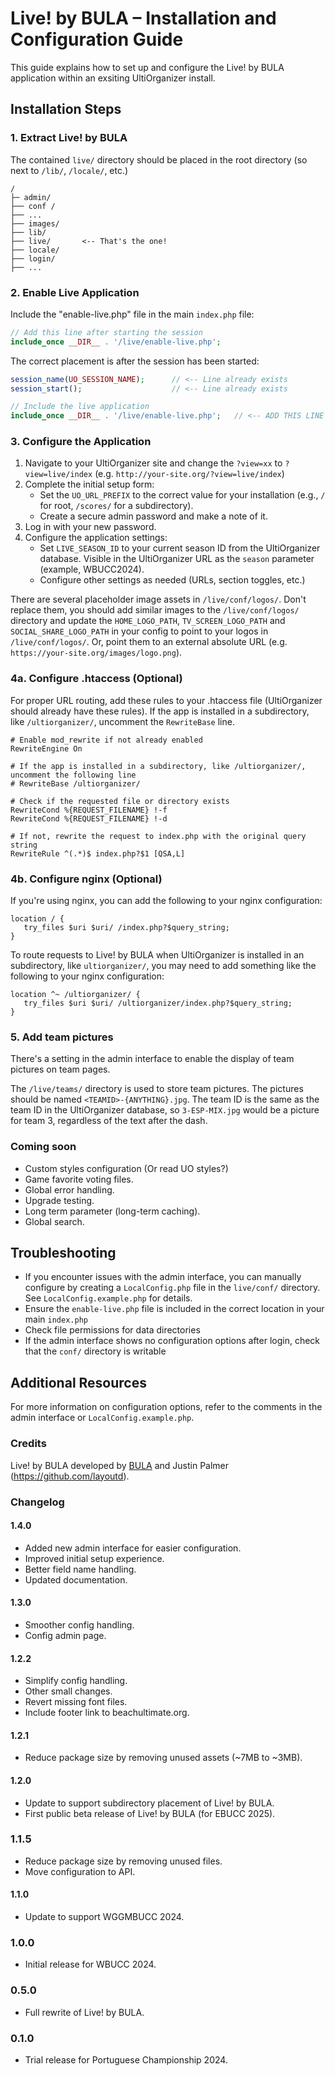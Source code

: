 # Live! by BULA – Installation and Configuration Guide

This guide explains how to set up and configure the Live! by BULA application within an exsiting UltiOrganizer install.

## Installation Steps

### 1. Extract Live! by BULA
The contained `live/` directory should be placed in the root directory (so next to `/lib/`, `/locale/`, etc.)
```
/
├─ admin/
├── conf /
├── ...
├── images/
├── lib/
├── live/       <-- That's the one!
├── locale/
├── login/
├── ...
```

### 2. Enable Live Application

Include the "enable-live.php" file in the main `index.php` file:

```php
// Add this line after starting the session
include_once __DIR__ . '/live/enable-live.php';
```

The correct placement is after the session has been started:

```php
session_name(UO_SESSION_NAME);      // <-- Line already exists
session_start();                    // <-- Line already exists

// Include the live application
include_once __DIR__ . '/live/enable-live.php';   // <-- ADD THIS LINE
```


### 3. Configure the Application

1. Navigate to your UltiOrganizer site and change the `?view=xx`  to `?view=live/index` (e.g. `http://your-site.org/?view=live/index`)
2. Complete the initial setup form:
   - Set the `UO_URL_PREFIX` to the correct value for your installation (e.g., `/` for root, `/scores/` for a subdirectory).
   - Create a secure admin password and make a note of it.
4. Log in with your new password.
5. Configure the application settings:
   - Set `LIVE_SEASON_ID` to your current season ID  from the UltiOrganizer database. Visible in the UltiOrganizer URL as the `season` parameter (example, WBUCC2024).
   - Configure other settings as needed (URLs, section toggles, etc.)

There are several placeholder image assets in `/live/conf/logos/`. Don't replace them, you should add similar images to the `/live/conf/logos/` directory and update the `HOME_LOGO_PATH`, `TV_SCREEN_LOGO_PATH` and `SOCIAL_SHARE_LOGO_PATH` in your config to point to your logos in `/live/conf/logos/`. Or, point them to an external absolute URL (e.g. `https://your-site.org/images/logo.png`).

### 4a. Configure .htaccess (Optional)

For proper URL routing, add these rules to your .htaccess file (UltiOrganizer should already have these rules). If the app is installed in a subdirectory, like `/ultiorganizer/`, uncomment the `RewriteBase` line.

```
# Enable mod_rewrite if not already enabled
RewriteEngine On

# If the app is installed in a subdirectory, like /ultiorganizer/, uncomment the following line
# RewriteBase /ultiorganizer/

# Check if the requested file or directory exists
RewriteCond %{REQUEST_FILENAME} !-f
RewriteCond %{REQUEST_FILENAME} !-d

# If not, rewrite the request to index.php with the original query string
RewriteRule ^(.*)$ index.php?$1 [QSA,L]
```

### 4b. Configure nginx (Optional)

If you're using nginx, you can add the following to your nginx configuration:

```
location / {
   try_files $uri $uri/ /index.php?$query_string;
}
```

To route requests to Live! by BULA when UltiOrganizer is installed in an subdirectory, like `ultiorganizer/`, you may need to add something like the following to your nginx configuration:

```
location ^~ /ultiorganizer/ {
   try_files $uri $uri/ /ultiorganizer/index.php?$query_string;
}
```

### 5. Add team pictures
There's a setting in the admin interface to enable the display of team pictures on team pages.

The `/live/teams/` directory is used to store team pictures. The pictures should be named `<TEAMID>-{ANYTHING}.jpg`. The team ID is the same as the team ID in the UltiOrganizer database, so `3-ESP-MIX.jpg` would be a picture for team 3, regardless of the text after the dash.


### Coming soon
- Custom styles configuration (Or read UO styles?)
- Game favorite voting files.
- Global error handling.
- Upgrade testing.
- Long term parameter (long-term caching).
- Global search.


## Troubleshooting

- If you encounter issues with the admin interface, you can manually configure by creating a `LocalConfig.php` file in the `live/conf/` directory. See `LocalConfig.example.php` for details.
- Ensure the `enable-live.php` file is included in the correct location in your main `index.php`
- Check file permissions for data directories
- If the admin interface shows no configuration options after login, check that the `conf/` directory is writable

## Additional Resources

For more information on configuration options, refer to the comments in the admin interface or `LocalConfig.example.php`.


### Credits
Live! by BULA developed by [BULA](https://beachultimate.org) and Justin Palmer (https://github.com/layoutd).


### Changelog

#### 1.4.0
- Added new admin interface for easier configuration.
- Improved initial setup experience.
- Better field name handling.
- Updated documentation.

#### 1.3.0
- Smoother config handling.
- Config admin page.

#### 1.2.2
- Simplify config handling.
- Other small changes.
- Revert missing font files.
- Include footer link to beachultimate.org.

#### 1.2.1
- Reduce package size by removing unused assets (~7MB to ~3MB).

#### 1.2.0
- Update to support subdirectory placement of Live! by BULA.
- First public beta release of Live! by BULA (for EBUCC 2025).

### 1.1.5
- Reduce package size by removing unused files.
- Move configuration to API.

#### 1.1.0
- Update to support WGGMBUCC 2024.

### 1.0.0
- Initial release for WBUCC 2024.

### 0.5.0
- Full rewrite of Live! by BULA.

### 0.1.0
- Trial release for Portuguese Championship 2024.